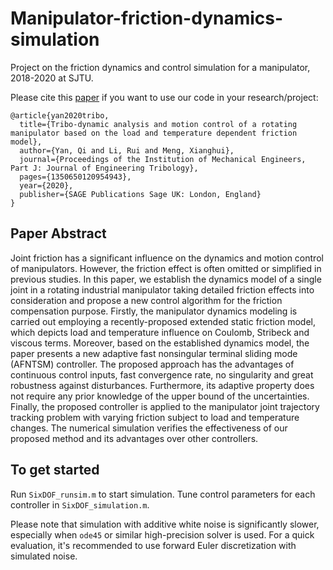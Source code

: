 # Manipulator-friction-dynamics-simulation
Project on the friction dynamics and control simulation for a manipulator, 2018-2020 at SJTU.

Please cite this [paper](https://journals.sagepub.com/doi/10.1177/1350650120954943) if you want to use our code in your research/project:

````
@article{yan2020tribo,
  title={Tribo-dynamic analysis and motion control of a rotating manipulator based on the load and temperature dependent friction model},
  author={Yan, Qi and Li, Rui and Meng, Xianghui},
  journal={Proceedings of the Institution of Mechanical Engineers, Part J: Journal of Engineering Tribology},
  pages={1350650120954943},
  year={2020},
  publisher={SAGE Publications Sage UK: London, England}
}
````

## Paper Abstract

Joint friction has a significant influence on the dynamics and motion control of manipulators. However, the friction effect is often omitted or simplified in previous studies. In this paper, we establish the dynamics model of a single joint in a rotating industrial manipulator taking detailed friction effects into consideration and propose a new control algorithm for the friction compensation purpose. Firstly, the manipulator dynamics modeling is carried out employing a recently-proposed extended static friction model, which depicts load and temperature influence on Coulomb, Stribeck and viscous terms. Moreover, based on the established dynamics model, the paper presents a new adaptive fast nonsingular terminal sliding mode (AFNTSM) controller. The proposed approach has the advantages of continuous control inputs, fast convergence rate, no singularity and great robustness against disturbances. Furthermore, its adaptive property does not require any prior knowledge of the upper bound of the uncertainties. Finally, the proposed controller is applied to the manipulator joint trajectory tracking problem with varying friction subject to load and temperature changes. The numerical simulation verifies the effectiveness of our proposed method and its advantages over other controllers.

## To get started

Run `SixDOF_runsim.m` to start simulation. Tune control parameters for each controller in `SixDOF_simulation.m`.

Please note that simulation with additive white noise is significantly slower, especially when `ode45` or similar high-precision solver is used. For a quick evaluation, it's recommended to use forward Euler discretization with simulated noise.